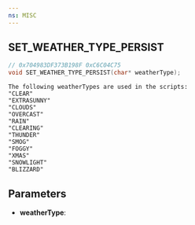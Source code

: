 ```yaml
---
ns: MISC
---
```

## SET_WEATHER_TYPE_PERSIST

```c
// 0x704983DF373B198F 0xC6C04C75
void SET_WEATHER_TYPE_PERSIST(char* weatherType);
```

```
The following weatherTypes are used in the scripts:  
"CLEAR"  
"EXTRASUNNY"  
"CLOUDS"  
"OVERCAST"  
"RAIN"  
"CLEARING"  
"THUNDER"  
"SMOG"  
"FOGGY"  
"XMAS"  
"SNOWLIGHT"  
"BLIZZARD"  
```

## Parameters
* **weatherType**: 

